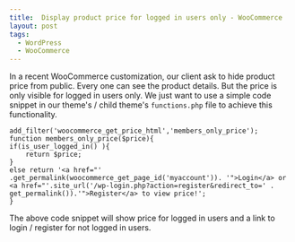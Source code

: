 ```yaml
---
title:  Display product price for logged in users only - WooCommerce
layout: post
tags:
  - WordPress
  - WooCommerce
---
```


In a recent WooCommerce customization, our client ask to hide product price from public. Every one can see the product details. But the price is only visible for logged in users only. We just want to use a simple code snippet in our theme's / child theme's `functions.php` file to achieve this functionality.

	add_filter('woocommerce_get_price_html','members_only_price');
	function members_only_price($price){
	if(is_user_logged_in() ){
		return $price;
	}
	else return '<a href="' .get_permalink(woocommerce_get_page_id('myaccount')). '">Login</a> or <a href="'.site_url('/wp-login.php?action=register&redirect_to=' . get_permalink()).'">Register</a> to view price!';
	}

The above code snippet will show price for logged in users and a link to login / register for not logged in users.

